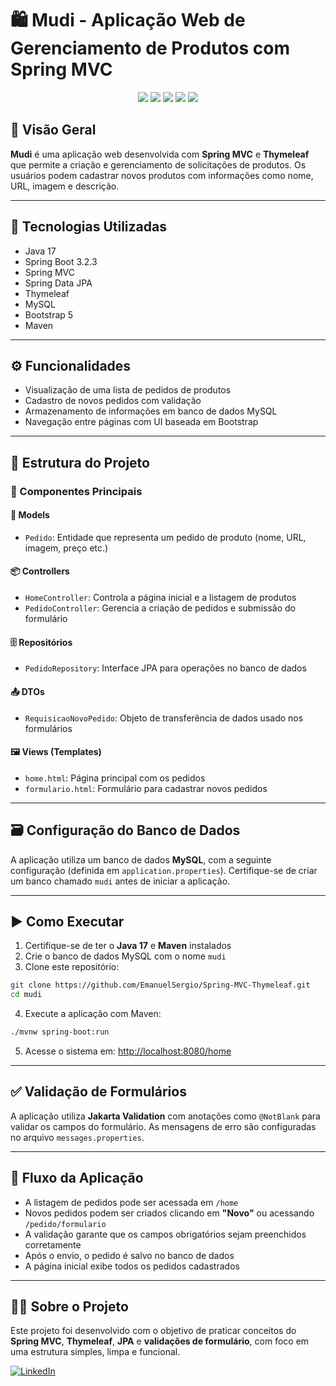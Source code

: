 # 🛍️ Mudi - Aplicação Web de Gerenciamento de Produtos com Spring MVC

<p align="center">
  <img src="https://img.shields.io/badge/Java-17-blue?logo=java" />
  <img src="https://img.shields.io/badge/Spring%20Boot-3.2.3-brightgreen?logo=spring" />
  <img src="https://img.shields.io/badge/Thymeleaf-template%20engine-orange?logo=thymeleaf" />
  <img src="https://img.shields.io/badge/MySQL-Database-blue?logo=mysql" />
  <img src="https://img.shields.io/badge/Bootstrap-5-purple?logo=bootstrap" />
</p>

## 📌 Visão Geral

**Mudi** é uma aplicação web desenvolvida com **Spring MVC** e **Thymeleaf** que permite a criação e gerenciamento de solicitações de produtos. Os usuários podem cadastrar novos produtos com informações como nome, URL, imagem e descrição.

---

## 🧰 Tecnologias Utilizadas

- Java 17  
- Spring Boot 3.2.3  
- Spring MVC  
- Spring Data JPA  
- Thymeleaf  
- MySQL  
- Bootstrap 5  
- Maven  

---

## ⚙️ Funcionalidades

- Visualização de uma lista de pedidos de produtos  
- Cadastro de novos pedidos com validação  
- Armazenamento de informações em banco de dados MySQL  
- Navegação entre páginas com UI baseada em Bootstrap  

---

## 📁 Estrutura do Projeto

### 🔑 Componentes Principais

#### 🧩 Models
- `Pedido`: Entidade que representa um pedido de produto (nome, URL, imagem, preço etc.)

#### 📦 Controllers
- `HomeController`: Controla a página inicial e a listagem de produtos  
- `PedidoController`: Gerencia a criação de pedidos e submissão do formulário  

#### 🗄 Repositórios
- `PedidoRepository`: Interface JPA para operações no banco de dados  

#### 📤 DTOs
- `RequisicaoNovoPedido`: Objeto de transferência de dados usado nos formulários  

#### 🖼 Views (Templates)
- `home.html`: Página principal com os pedidos  
- `formulario.html`: Formulário para cadastrar novos pedidos  

---

## 🗃️ Configuração do Banco de Dados

A aplicação utiliza um banco de dados **MySQL**, com a seguinte configuração (definida em `application.properties`). Certifique-se de criar um banco chamado `mudi` antes de iniciar a aplicação.

---

## ▶️ Como Executar

1. Certifique-se de ter o **Java 17** e **Maven** instalados  
2. Crie o banco de dados MySQL com o nome `mudi`  
3. Clone este repositório:
```bash
git clone https://github.com/EmanuelSergio/Spring-MVC-Thymeleaf.git
cd mudi
```

4. Execute a aplicação com Maven:
```bash
./mvnw spring-boot:run
```

5. Acesse o sistema em: [http://localhost:8080/home](http://localhost:8080/home)

---

## ✅ Validação de Formulários

A aplicação utiliza **Jakarta Validation** com anotações como `@NotBlank` para validar os campos do formulário. As mensagens de erro são configuradas no arquivo `messages.properties`.

---

## 🔄 Fluxo da Aplicação

- A listagem de pedidos pode ser acessada em `/home`  
- Novos pedidos podem ser criados clicando em **"Novo"** ou acessando `/pedido/formulario`  
- A validação garante que os campos obrigatórios sejam preenchidos corretamente  
- Após o envio, o pedido é salvo no banco de dados  
- A página inicial exibe todos os pedidos cadastrados  

---

## 👨‍💻 Sobre o Projeto

Este projeto foi desenvolvido com o objetivo de praticar conceitos do **Spring MVC**, **Thymeleaf**, **JPA** e **validações de formulário**, com foco em uma estrutura simples, limpa e funcional.

[![LinkedIn](https://img.shields.io/badge/LinkedIn-Perfil-blue?logo=linkedin)](https://www.linkedin.com/in/emanuel-girardi-99320421a/)